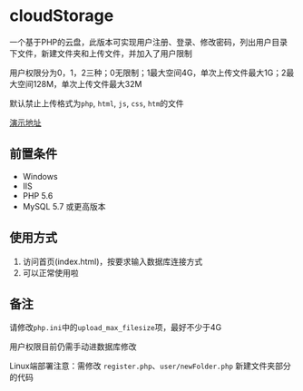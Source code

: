 # cloudStorage

一个基于PHP的云盘，此版本可实现用户注册、登录、修改密码，列出用户目录下文件，新建文件夹和上传文件，并加入了用户限制

用户权限分为0，1，2三种；0无限制；1最大空间4G，单次上传文件最大1G；2最大空间128M，单次上传文件最大32M

默认禁止上传格式为`php`, `html`, `js`, `css`, `htm`的文件

[演示地址][1]

## 前置条件

- Windows
- IIS
- PHP 5.6
- MySQL 5.7 或更高版本

## 使用方式

1. 访问首页(index.html)，按要求输入数据库连接方式
2. 可以正常使用啦

## 备注

请修改`php.ini`中的`upload_max_filesize`项，最好不少于4G

用户权限目前仍需手动进数据库修改

Linux端部署注意：需修改 `register.php`、`user/newFolder.php` 新建文件夹部分的代码

[1]: https://841973620.net:8080/
